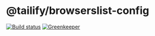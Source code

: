 # @tailify/browserslist-config

[![Build status][build-status-image]][build-status-url]
[![Greenkeeper][greenkeeper-image]][greenkeeper-url]

[build-status-image]: https://travis-ci.com/tailify/browserslist-config.svg?branch=master
[build-status-url]: https://travis-ci.com/tailify/browserslist-config

[greenkeeper-image]: https://badges.greenkeeper.io/tailify/browserslist-config.svg
[greenkeeper-url]: https://greenkeeper.io
